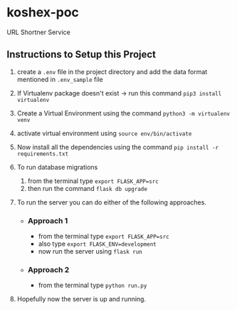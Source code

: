# koshex-poc
URL Shortner Service

## Instructions to Setup this Project
  1. create a `.env` file in the project directory and add the data format mentioned in `.env_sample` file
     
  2. If Virtualenv package doesn't exist -> run this command `pip3 install virtualenv`
  3. Create a Virtual Environment using the command `python3 -m virtualenv venv`
  4. activate virtual environment using `source env/bin/activate`
  5. Now install all the dependencies using the command `pip install -r requirements.txt`
  6. To run database migrations
     1. from the terminal type `export FLASK_APP=src`
     2. then run the command `flask db upgrade`
  7. To run the server you can do either of the following approaches.
     * ### Approach 1
       * from the terminal type `export FLASK_APP=src`
       * also type `export FLASK_ENV=development`
       * now run the server using `flask run`
     * ### Approach 2
       * from the terminal type `python run.py`
   1. Hopefully now the server is up and running.
